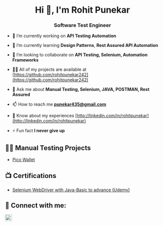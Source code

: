 
<h1 align="center">Hi 👋, I'm Rohit Punekar</h1>
<h3 align="center">Software Test Engineer</h3>

<p align="left">  </p>

- 🔭 I’m currently working on **API Testing Automation**

- 🌱 I’m currently learning **Design Patterns**, **Rest Assured API Automation**

- 👯 I’m looking to collaborate on **API Testing, Selenium, Automation Frameworks**

- 👨‍💻 All of my projects are available at [https://github.com/rohitpunekar242](https://github.com/rohitpunekar242)

- 💬 Ask me about **Manual Testing, Selenium, JAVA, POSTMAN, Rest Assured**

- 📫 How to reach me **punekar435@gmail.com**

- 📄 Know about my experiences [http://linkedin.com/in/rohitpunekar](http://linkedin.com/in/rohitpunekar)

- ⚡ Fun fact **I never give up**

<p align="left">

<h2>👨‍💻 Manual Testing Projects </h2>

  - [Pico Wallet](https://github.com/joshmadakor1/Algorithms-Practice)

<h2>📺 Certifications </h2>

- [Selenium WebDriver with Java-Basic to advance (Udemy)](https://www.udemy.com/certificate/UC-28745a6f-cab6-489d-8484-ef76f2112631/)

<h2> 🤳 Connect with me:</h2>

[<img align="left" alt="JoshMadakor | LinkedIn" width="22px" src="https://cdn.jsdelivr.net/npm/simple-icons@v3/icons/linkedin.svg" />][linkedin]

[linkedin]: https://linkedin.com/in/rohitpunekar


